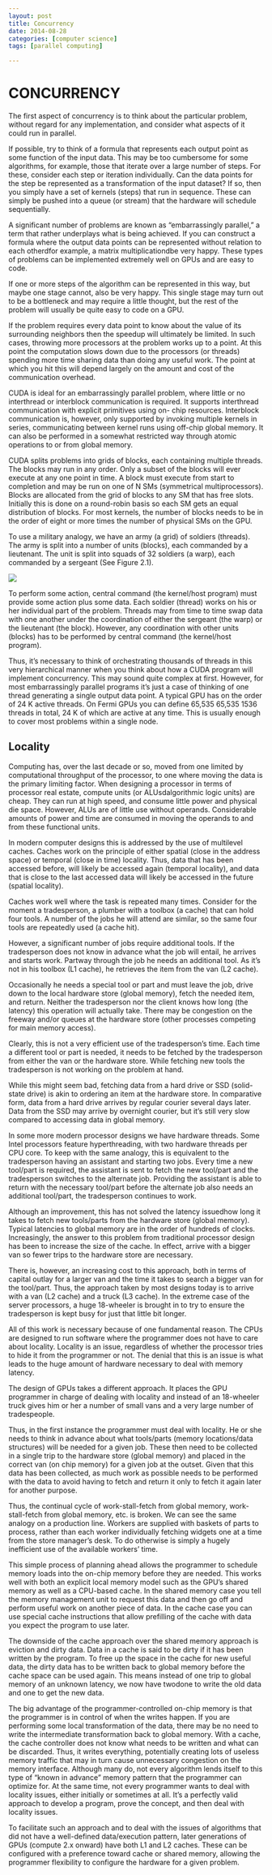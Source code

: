 ```yaml
---
layout: post
title: Concurrency
date: 2014-08-28
categories: [computer science]
tags: [parallel computing]

---
```


CONCURRENCY
===

The first aspect of concurrency is to think about the particular problem, without regard for any implementation, and consider what aspects of it could run in parallel.

If possible, try to think of a formula that represents each output point as some function of the input data. This may be too cumbersome for some algorithms, for example, those that iterate over a large number of steps. For these, consider each step or iteration individually. Can the data points for the step be represented as a transformation of the input dataset? If so, then you simply have a set of kernels (steps) that run in sequence. These can simply be pushed into a queue (or stream) that the hardware will schedule sequentially.

A significant number of problems are known as “embarrassingly parallel,” a term that rather underplays what is being achieved. If you can construct a formula where the output data points can be represented without relation to each otherdfor example, a matrix multiplicationdbe very happy. These types of problems can be implemented extremely well on GPUs and are easy to code.

If one or more steps of the algorithm can be represented in this way, but maybe one stage cannot, also be very happy. This single stage may turn out to be a bottleneck and may require a little thought, but the rest of the problem will usually be quite easy to code on a GPU.

If the problem requires every data point to know about the value of its surrounding neighbors then the speedup will ultimately be limited. In such cases, throwing more processors at the problem works up to a point. At this point the computation slows down due to the processors (or threads) spending more time sharing data than doing any useful work. The point at which you hit this will depend largely on the amount and cost of the communication overhead.

CUDA is ideal for an embarrassingly parallel problem, where little or no interthread or interblock communication is required. It supports interthread communication with explicit primitives using on- chip resources. Interblock communication is, however, only supported by invoking multiple kernels in series, communicating between kernel runs using off-chip global memory. It can also be performed in a somewhat restricted way through atomic operations to or from global memory.

CUDA splits problems into grids of blocks, each containing multiple threads. The blocks may run in any order. Only a subset of the blocks will ever execute at any one point in time. A block must execute from start to completion and may be run on one of N SMs (symmetrical multiprocessors). Blocks are allocated from the grid of blocks to any SM that has free slots. Initially this is done on a round-robin basis so each SM gets an equal distribution of blocks. For most kernels, the number of blocks needs to be in the order of eight or more times the number of physical SMs on the GPU.

To use a military analogy, we have an army (a grid) of soldiers (threads). The army is split into a number of units (blocks), each commanded by a lieutenant. The unit is split into squads of 32 soldiers (a warp), each commanded by a sergeant (See Figure 2.1).

[![](http://sungsoo.github.com/images/gpu-based-threads.png)](http://sungsoo.github.com/images/gpu-based-threads.png)

To perform some action, central command (the kernel/host program) must provide some action plus some data. Each soldier (thread) works on his or her individual part of the problem. Threads may from time to time swap data with one another under the coordination of either the sergeant (the warp) or the lieutenant (the block). However, any coordination with other units (blocks) has to be performed by central command (the kernel/host program).

Thus, it’s necessary to think of orchestrating thousands of threads in this very hierarchical manner when you think about how a CUDA program will implement concurrency. This may sound quite complex at first. However, for most embarrassingly parallel programs it’s just a case of thinking of one thread generating a single output data point. A typical GPU has on the order of 24 K active threads. On Fermi GPUs you can define 65,535 65,535 1536 threads in total, 24 K of which are active at any time. This is usually enough to cover most problems within a single node.

Locality
---

Computing has, over the last decade or so, moved from one limited by computational throughput of the processor, to one where moving the data is the primary limiting factor. When designing a processor in terms of processor real estate, compute units (or ALUsdalgorithmic logic units) are cheap. They can run at high speed, and consume little power and physical die space. However, ALUs are of little use without operands. Considerable amounts of power and time are consumed in moving the operands to and from these functional units.

In modern computer designs this is addressed by the use of multilevel caches. Caches work on the principle of either spatial (close in the address space) or temporal (close in time) locality. Thus, data that has been accessed before, will likely be accessed again (temporal locality), and data that is close to the last accessed data will likely be accessed in the future (spatial locality).

Caches work well where the task is repeated many times. Consider for the moment a tradesperson, a plumber with a toolbox (a cache) that can hold four tools. A number of the jobs he will attend are similar, so the same four tools are repeatedly used (a cache hit).

However, a significant number of jobs require additional tools. If the tradesperson does not know in advance what the job will entail, he arrives and starts work. Partway through the job he needs an additional tool. As it’s not in his toolbox (L1 cache), he retrieves the item from the van (L2 cache).

Occasionally he needs a special tool or part and must leave the job, drive down to the local hardware store (global memory), fetch the needed item, and return. Neither the tradesperson nor the client knows how long (the latency) this operation will actually take. There may be congestion on the freeway and/or queues at the hardware store (other processes competing for main memory access).

Clearly, this is not a very efficient use of the tradesperson’s time. Each time a different tool or part is needed, it needs to be fetched by the tradesperson from either the van or the hardware store. While fetching new tools the tradesperson is not working on the problem at hand.

While this might seem bad, fetching data from a hard drive or SSD (solid-state drive) is akin to ordering an item at the hardware store. In comparative form, data from a hard drive arrives by regular courier several days later. Data from the SSD may arrive by overnight courier, but it’s still very slow compared to accessing data in global memory.

In some more modern processor designs we have hardware threads. Some Intel processors feature hyperthreading, with two hardware threads per CPU core. To keep with the same analogy, this is equivalent to the tradesperson having an assistant and starting two jobs. Every time a new tool/part is required, the assistant is sent to fetch the new tool/part and the tradesperson switches to the alternate job. Providing the assistant is able to return with the necessary tool/part before the alternate job also needs an additional tool/part, the tradesperson continues to work.

Although an improvement, this has not solved the latency issuedhow long it takes to fetch new tools/parts from the hardware store (global memory). Typical latencies to global memory are in the order of hundreds of clocks. Increasingly, the answer to this problem from traditional processor design has been to increase the size of the cache. In effect, arrive with a bigger van so fewer trips to the hardware store are necessary.

There is, however, an increasing cost to this approach, both in terms of capital outlay for a larger van and the time it takes to search a bigger van for the tool/part. Thus, the approach taken by most designs today is to arrive with a van (L2 cache) and a truck (L3 cache). In the extreme case of the server processors, a huge 18-wheeler is brought in to try to ensure the tradesperson is kept busy for just that little bit longer.

All of this work is necessary because of one fundamental reason. The CPUs are designed to run software where the programmer does not have to care about locality. Locality is an issue, regardless of whether the processor tries to hide it from the programmer or not. The denial that this is an issue is what leads to the huge amount of hardware necessary to deal with memory latency.

The design of GPUs takes a different approach. It places the GPU programmer in charge of dealing with locality and instead of an 18-wheeler truck gives him or her a number of small vans and a very large number of tradespeople.

Thus, in the first instance the programmer must deal with locality. He or she needs to think in advance about what tools/parts (memory locations/data structures) will be needed for a given job. These then need to be collected in a single trip to the hardware store (global memory) and placed in the correct van (on chip memory) for a given job at the outset. Given that this data has been collected, as much work as possible needs to be performed with the data to avoid having to fetch and return it only to fetch it again later for another purpose.

Thus, the continual cycle of work-stall-fetch from global memory, work-stall-fetch from global memory, etc. is broken. We can see the same analogy on a production line. Workers are supplied with baskets of parts to process, rather than each worker individually fetching widgets one at a time from the store manager’s desk. To do otherwise is simply a hugely inefficient use of the available workers’ time.

This simple process of planning ahead allows the programmer to schedule memory loads into the on-chip memory before they are needed. This works well with both an explicit local memory model such as the GPU’s shared memory as well as a CPU-based cache. In the shared memory case you tell the memory management unit to request this data and then go off and perform useful work on another piece of data. In the cache case you can use special cache instructions that allow prefilling of the cache with data you expect the program to use later.

The downside of the cache approach over the shared memory approach is eviction and dirty data. Data in a cache is said to be dirty if it has been written by the program. To free up the space in the cache for new useful data, the dirty data has to be written back to global memory before the cache space can be used again. This means instead of one trip to global memory of an unknown latency, we now have twodone to write the old data and one to get the new data.

The big advantage of the programmer-controlled on-chip memory is that the programmer is in control of when the writes happen. If you are performing some local transformation of the data, there may be no need to write the intermediate transformation back to global memory. With a cache, the cache controller does not know what needs to be written and what can be discarded. Thus, it writes everything, potentially creating lots of useless memory traffic that may in turn cause unnecessary congestion on the memory interface.
Although many do, not every algorithm lends itself to this type of “known in advance” memory pattern that the programmer can optimize for. At the same time, not every programmer wants to deal with locality issues, either initially or sometimes at all. It’s a perfectly valid approach to develop a program, prove the concept, and then deal with locality issues.

To facilitate such an approach and to deal with the issues of algorithms that did not have a well-defined data/execution pattern, later generations of GPUs (compute 2.x onward) have both L1 and L2 caches. These can be configured with a preference toward cache or shared memory, allowing the programmer flexibility to configure the hardware for a given problem.

